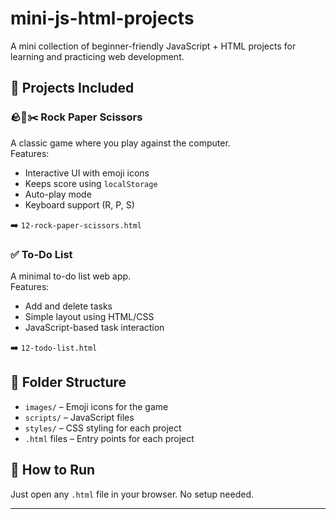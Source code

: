 # mini-js-html-projects

A mini collection of beginner-friendly JavaScript + HTML projects for learning and practicing web development.

## 📁 Projects Included

### 🪨📄✂️ Rock Paper Scissors
A classic game where you play against the computer.  
Features:
- Interactive UI with emoji icons
- Keeps score using `localStorage`
- Auto-play mode
- Keyboard support (R, P, S)

➡️ `12-rock-paper-scissors.html`

### ✅ To-Do List
A minimal to-do list web app.  
Features:
- Add and delete tasks
- Simple layout using HTML/CSS
- JavaScript-based task interaction

➡️ `12-todo-list.html`

## 📂 Folder Structure

- `images/` – Emoji icons for the game
- `scripts/` – JavaScript files
- `styles/` – CSS styling for each project
- `.html` files – Entry points for each project

## 🚀 How to Run

Just open any `.html` file in your browser. No setup needed.

---

